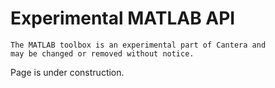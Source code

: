 # Experimental MATLAB API

```{warning}
The MATLAB toolbox is an experimental part of Cantera and
may be changed or removed without notice.
```

Page is under construction.
